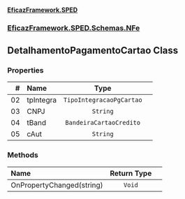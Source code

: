 #### [EficazFramework.SPED](EficazFrameworkSPED.md 'EficazFramework SPED')
### [EficazFramework.SPED.Schemas.NFe](EficazFramework.SPED.Schemas.NFe.md 'EficazFramework.SPED.Schemas.NFe')

## DetalhamentoPagamentoCartao Class
### Properties

| # | Name | Type | |
| ---: | :--- | :---: | :--- |
| 02 | tpIntegra | `TipoIntegracaoPgCartao` |  |
| 03 | CNPJ | `String` |  |
| 04 | tBand | `BandeiraCartaoCredito` |  |
| 05 | cAut | `String` |  |
### Methods

| Name | Return Type | |
| :--- | :---: | :--- |
| OnPropertyChanged(string) | `Void` |  |
